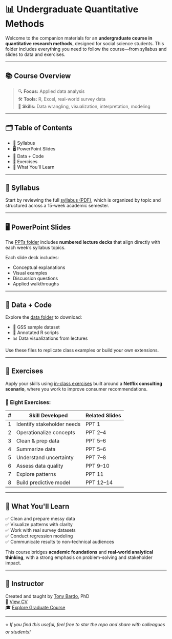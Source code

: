 # 📊 Undergraduate Quantitative Methods

Welcome to the companion materials for an **undergraduate course in quantitative research methods**, designed for social science students. This folder includes everything you need to follow the course—from syllabus and slides to data and exercises.

---

## 📚 Course Overview

> 🔍 **Focus:** Applied data analysis  
> 🛠️ **Tools:** R, Excel, real-world survey data  
> 🧠 **Skills:** Data wrangling, visualization, interpretation, modeling

---

## 🗂️ Table of Contents

- 📄 Syllabus
- 🖥️ PowerPoint Slides
- 📁 Data + Code
- 📝 Exercises
- 🧠 What You'll Learn

---

## 📄 Syllabus

Start by reviewing the full [syllabus (PDF)](https://github.com/TonyBardo/teaching-materials/blob/main/undergrad-quant/Syllabus-Quant-Undergrad.pdf), which is organized by topic and structured across a 15-week academic semester.

---

## 🖥️ PowerPoint Slides

The [PPTs folder](https://github.com/TonyBardo/teaching-materials/tree/main/undergrad-quant/PPTs) includes **numbered lecture decks** that align directly with each week’s syllabus topics.

Each slide deck includes:
- Conceptual explanations
- Visual examples
- Discussion questions
- Applied walkthroughs

---

## 📁 Data + Code

Explore the [data folder](https://github.com/TonyBardo/teaching-materials/tree/main/undergrad-quant/data) to download:
- 🧮 GSS sample dataset
- 📜 Annotated R scripts
- 📊 Data visualizations from lectures

Use these files to replicate class examples or build your own extensions.

---

## 📝 Exercises

Apply your skills using [in-class exercises](https://github.com/TonyBardo/teaching-materials/tree/main/undergrad-quant/exercises) built around a **Netflix consulting scenario**, where you work to improve consumer recommendations.

### 🧩 Eight Exercises:
| # | Skill Developed | Related Slides |
|--:|------------------|----------------|
| 1 | Identify stakeholder needs | PPT 1 |
| 2 | Operationalize concepts | PPT 2–4 |
| 3 | Clean & prep data | PPT 5–6 |
| 4 | Summarize data | PPT 5–6 |
| 5 | Understand uncertainty | PPT 7–8 |
| 6 | Assess data quality | PPT 9–10 |
| 7 | Explore patterns | PPT 11 |
| 8 | Build predictive model | PPT 12–14 |

---

## 🧠 What You'll Learn

✅ Clean and prepare messy data  
✅ Visualize patterns with clarity  
✅ Work with real survey datasets  
✅ Conduct regression modeling  
✅ Communicate results to non-technical audiences

This course bridges **academic foundations** and **real-world analytical thinking**, with a strong emphasis on problem-solving and stakeholder impact.

---

## 📢 Instructor

Created and taught by [Tony Bardo](https://github.com/TonyBardo), PhD  
🔗 [View CV](https://github.com/TonyBardo/TonyBardo/blob/main/academic_cv.pdf)  
🎓 [Explore Graduate Course](https://github.com/TonyBardo/teaching-materials/tree/main/graduate-quant)

---

⭐ *If you find this useful, feel free to star the repo and share with colleagues or students!*
